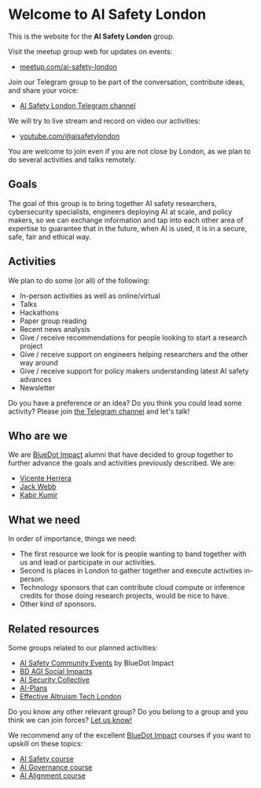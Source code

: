 # Welcome to AI Safety London

This is the website for the **AI Safety London** group.

Visit the meetup group web for updates on events:
<ul><li class="fork"><a href="https://www.meetup.com/ai-safety-london/">meetup.com/ai-safety-london</a></li></ul>

Join our Telegram group to be part of the conversation, contribute ideas, and share your voice:
<ul><li class="fork"><a href="https://t.me/+pRw8v22TNAc0MGY0">AI Safety London Telegram channel</a></li></ul>

We will try to live stream and record on video our activities:
* [youtube.com/@aisafetylondon](https://www.youtube.com/@aisafetylondon)

You are welcome to join even if you are not close by London, as we plan to do several activities and talks remotely.

## Goals

The goal of this group is to bring together AI safety researchers, cybersecurity specialists, engineers deploying AI at scale, and policy makers, so we can exchange information and tap into each other area of expertise to guarantee that in the future, when AI is used, it is in a secure, safe, fair and ethical way.

## Activities

We plan to do some (or all) of the following:
* In-person activities as well as online/virtual
* Talks
* Hackathons
* Paper group reading
* Recent news analysis
* Give / receive recommendations for people looking to start a research project
* Give / receive support on engineers helping researchers and the other way around
* Give / receive support for policy makers understanding latest AI safety advances
* Newsletter

Do you have a preference or an idea? Do you think you could lead some activity? Please join [the Telegram channel](https://t.me/+pRw8v22TNAc0MGY0) and let's talk!

## Who are we

We are [BlueDot Impact](https://bluedot.org) alumni that have decided to group together to further advance the goals and activities previously described. We are:
* [Vicente Herrera](https://www.linkedin.com/in/vicenteherrera)
* [Jack Webb](https://www.linkedin.com/in/jack-webb-2b7b9994)
* [Kabir Kumir](https://www.linkedin.com/in/kabir-kumar-324b02b8/)

## What we need

In order of importance, things we need:
- The first resource we look for is people wanting to band together with us and lead or participate in our activities.
- Second is places in London to gather together and execute activities in-person.
- Technology sponsors that can contribute cloud compute or inference credits for those doing research projects, would be nice to have.
- Other kind of sponsors.

## Related resources

Some groups related to our planned activities:
* [AI Safety Community Events](https://lu.ma/aisafetycommunityevents) by BlueDot Impact
* [BD AGI Social Impacts](https://lu.ma/calendar/cal-JmkJ1MkglgB1sHU)
* [AI Security Collective](https://lu.ma/AISecurityCollective)
* [AI-Plans](https://lu.ma/ai-plans)
* [Effective Altruism Tech London](https://lu.ma/EATechLondon)

Do you know any other relevant group? Do you belong to a group and you think we can join forces? [Let us know!](https://t.me/+pRw8v22TNAc0MGY0)  

We recommend any of the excellent [BlueDot Impact](https://bluedot.org/) courses if you want to upskill on these topics:
* [AI Safety course](https://aisafetyfundamentals.com/)
* [AI Governance course](https://aisafetyfundamentals.com/governance/)
* [AI Alignment course](https://aisafetyfundamentals.com/alignment/)

